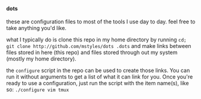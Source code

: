 #### dots

these are configuration files to most of the tools I use day to day. feel free
to take anything you'd like.

what I typically do is clone this repo in my home directory by running
`cd; git clone http://github.com/mstyles/dots .dots` and make links between
files stored in here (this repo) and files stored through out my system (mostly
my home directory).

the `configure` script in the repo can be used to create those links. You can
run it without arguments to get a list of what it can link for you. Once you're
ready to use a configuration, just run the script with the item name(s), like
so: `./configure vim tmux`

